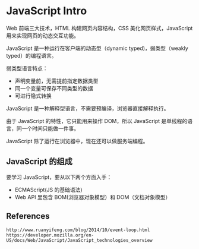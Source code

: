 # JavaScript Intro

Web 前端三大技术，HTML 构建网页内容结构，CSS 美化网页样式，JavaScript 用来实现网页的动态交互功能。

JavaScript 是一种运行在客户端的动态型（dynamic typed)，弱类型（weakly typed）的编程语言。

弱类型语言特点：

- 声明变量前，无需提前指定数据类型
- 同一个变量可保存不同类型的数据
- 可进行隐式转换

JavaScript 是一种解释型语言，不需要预编译，浏览器直接解释执行。

由于 JavaScript 的特性，它只能用来操作 DOM，所以 JavaScript 是单线程的语言，同一个时间只能做一件事。

JavaScript 除了运行在浏览器中，现在还可以做服务端编程。

## JavaScript 的组成

要学习 JavaScript，要从以下两个方面入手：

- ECMAScript(JS 的基础语法)
- Web API 里包含 BOM(浏览器对象模型）和 DOM（文档对象模型）

## References

```
http://www.ruanyifeng.com/blog/2014/10/event-loop.html
https://developer.mozilla.org/en-US/docs/Web/JavaScript/JavaScript_technologies_overview
```
